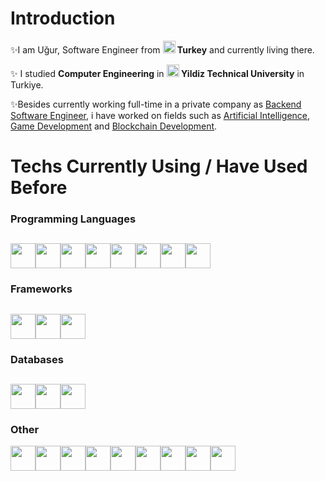 # Introduction

✨I am Uğur, Software Engineer from <b><img src="https://hatscripts.github.io/circle-flags/flags/tr.svg" height="20"> Turkey</b> and currently living there. 

✨ I studied <b>Computer Engineering</b> in <b><img src="https://upload.wikimedia.org/wikipedia/commons/3/37/Y%C4%B1ld%C4%B1z_Technical_University_Logo.png" height="20"> Yildiz Technical University</b> in Turkiye.

✨Besides currently working full-time in a private company as <ins>Backend Software Engineer</ins>, i have worked on fields such as <ins>Artificial Intelligence</ins>, <ins>Game Development</ins> and <ins>Blockchain Development</ins>.

# Techs Currently Using / Have Used Before



### Programming Languages
<img height=40 src="https://cdn.jsdelivr.net/gh/devicons/devicon/icons/csharp/csharp-original.svg"/><img height=40 src="https://cdn.jsdelivr.net/gh/devicons/devicon/icons/c/c-original.svg" /><img height=40 src="https://cdn.jsdelivr.net/gh/devicons/devicon/icons/python/python-original.svg"/><img height=40 src="https://cdn.jsdelivr.net/gh/devicons/devicon/icons/java/java-original.svg"/><img height=40 src="https://cdn.jsdelivr.net/gh/devicons/devicon/icons/rust/rust-plain.svg" /><img height=40 src="https://cdn.jsdelivr.net/gh/devicons/devicon/icons/javascript/javascript-original.svg" /><img height=40 src="https://cdn.jsdelivr.net/gh/devicons/devicon/icons/html5/html5-original.svg" /><img height=40 src="https://cdn.jsdelivr.net/gh/devicons/devicon/icons/css3/css3-original.svg" />
---
### Frameworks
<img height=40 src="https://cdn.jsdelivr.net/gh/devicons/devicon/icons/dotnetcore/dotnetcore-original.svg" /><img height=40 src="https://cdn.jsdelivr.net/gh/devicons/devicon/icons/django/django-plain.svg" /><img height=40 src="https://cdn.jsdelivr.net/gh/devicons/devicon/icons/spring/spring-original.svg" />
---
### Databases
<img height = 40 src="https://cdn.jsdelivr.net/gh/devicons/devicon/icons/oracle/oracle-original.svg" /><img height=40 src="https://cdn.jsdelivr.net/gh/devicons/devicon/icons/postgresql/postgresql-original.svg" /><img height = 40 src="https://cdn.jsdelivr.net/gh/devicons/devicon/icons/couchdb/couchdb-original-wordmark.svg" />
---
### Other
<img height=40 src="https://cdn.jsdelivr.net/gh/devicons/devicon/icons/unity/unity-original.svg" /><img height=40 src="https://cdn.jsdelivr.net/gh/devicons/devicon/icons/docker/docker-plain.svg" /><img height = 40 src="https://cdn.jsdelivr.net/gh/devicons/devicon/icons/numpy/numpy-original.svg" /><img height = 40 src="https://cdn.jsdelivr.net/gh/devicons/devicon/icons/pandas/pandas-original.svg" /><img height = 40 src="https://cdn.jsdelivr.net/gh/devicons/devicon/icons/tensorflow/tensorflow-original.svg" /><img height = 40 src="https://cdn.jsdelivr.net/gh/devicons/devicon/icons/azure/azure-original.svg" /><img height=40 src="https://img.icons8.com/color/480/elasticsearch.png" /><img height=40 src="https://stickker.net/wp-content/uploads/2018/05/kibana-578x578.png" /><img height=40 src="https://herve.beraud.io/images/blog/rabbitmq.png" />

